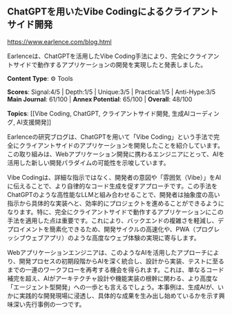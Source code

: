 ## ChatGPTを用いたVibe Codingによるクライアントサイド開発

https://www.earlence.com/blog.html

Earlenceは、ChatGPTを活用したVibe Coding手法により、完全にクライアントサイドで動作するアプリケーションの開発を実現したと発表しました。

**Content Type**: ⚙️ Tools

**Scores**: Signal:4/5 | Depth:1/5 | Unique:3/5 | Practical:1/5 | Anti-Hype:3/5
**Main Journal**: 61/100 | **Annex Potential**: 65/100 | **Overall**: 48/100

**Topics**: [[Vibe Coding, ChatGPT, クライアントサイド開発, 生成AIコーディング, AI支援開発]]

Earlenceの研究ブログは、ChatGPTを用いて「Vibe Coding」という手法で完全にクライアントサイドのアプリケーションを開発したことを紹介しています。この取り組みは、Webアプリケーション開発に携わるエンジニアにとって、AIを活用した新しい開発パラダイムの可能性を示唆しています。

Vibe Codingは、詳細な指示ではなく、開発者の意図や「雰囲気（Vibe）」をAIに伝えることで、より自律的なコード生成を促すアプローチです。この手法をChatGPTのような高性能なLLMと組み合わせることで、開発者は抽象度の高い指示から具体的な実装へと、効率的にプロジェクトを進めることができるようになります。特に、完全にクライアントサイドで動作するアプリケーションにこの手法を適用した点は重要です。これにより、バックエンドの複雑さを軽減し、デプロイメントを簡素化できるため、開発サイクルの高速化や、PWA（プログレッシブウェブアプリ）のような高度なウェブ体験の実現に寄与します。

Webアプリケーションエンジニアは、このようなAIを活用したアプローチにより、開発プロセスの初期段階からAIを深く統合し、設計から実装、テストに至るまでの一連のワークフローを再考する機会を得られます。これは、単なるコード補完を超え、AIがアーキテクチャ設計や機能実装の根幹に関わる、より高度な「エージェント型開発」への一歩とも言えるでしょう。本事例は、生成AIが、いかに実践的な開発現場に浸透し、具体的な成果を生み出し始めているかを示す興味深い先行事例の一つです。